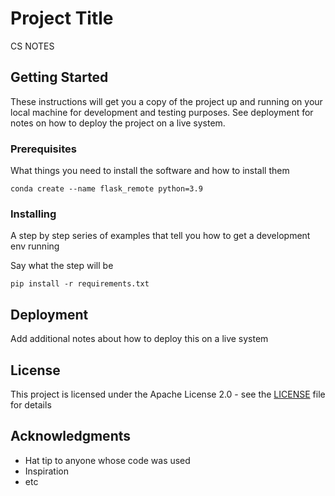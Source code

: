 # Project Title

CS NOTES

## Getting Started

These instructions will get you a copy of the project up and running on your local machine for development and testing purposes. See deployment for notes on how to deploy the project on a live system.

### Prerequisites

What things you need to install the software and how to install them


```
conda create --name flask_remote python=3.9
```

### Installing

A step by step series of examples that tell you how to get a development env running

Say what the step will be

```
pip install -r requirements.txt
```


## Deployment

Add additional notes about how to deploy this on a live system




## License

This project is licensed under the Apache License 2.0 - see the [LICENSE](LICENSE) file for details

## Acknowledgments

* Hat tip to anyone whose code was used
* Inspiration
* etc

